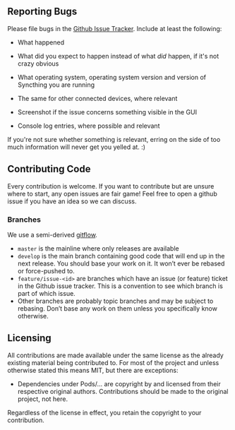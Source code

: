 ## Reporting Bugs

Please file bugs in the [Github Issue
Tracker](https://github.com/syncthing/syncthing-macos/issues). Include at
least the following:

 - What happened

 - What did you expect to happen instead of what *did* happen, if it's
   not crazy obvious

 - What operating system, operating system version and version of
   Syncthing you are running

 - The same for other connected devices, where relevant

 - Screenshot if the issue concerns something visible in the GUI

 - Console log entries, where possible and relevant

If you're not sure whether something is relevant, erring on the side of
too much information will never get you yelled at. :)

## Contributing Code

Every contribution is welcome. If you want to contribute but are unsure
where to start, any open issues are fair game! Feel free to open a github issue
 if you have an idea so we can discuss.

### Branches

We use a semi-derived [gitflow](https://datasift.github.io/gitflow/IntroducingGitFlow.html).

* `master` is the mainline where only releases are available
* `develop` is the main branch containing good code that will end up in the next release. You should base your work on it. It won’t ever be rebased or force-pushed to.
* `feature/issue-<id>` are branches which have an issue (or feature) ticket in the Github issue tracker. This is a convention to see which branch is part of which issue.
* Other branches are probably topic branches and may be subject to rebasing. Don’t base any work on them unless you specifically know otherwise.

## Licensing

All contributions are made available under the same license as the already
existing material being contributed to. For most of the project and unless
otherwise stated this means MIT, but there are exceptions:

- Dependencies under Pods/... are copyright by and licensed from their
  respective original authors. Contributions should be made to the original
  project, not here.

Regardless of the license in effect, you retain the copyright to your
contribution.

